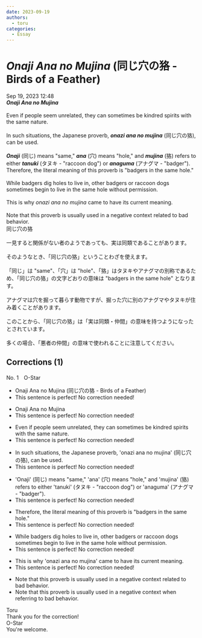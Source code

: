```yaml
---
date: 2023-09-19
authors:
  - toru
categories:
  - Essay
---
```


<h1 id="subject_show"><strong><em>Onaji Ana no Mujina</strong></em> (同じ穴の狢 - Birds of a Feather)</h1>
<div class="date">Sep 19, 2023 12:48</div>
<div id="post"><div id="body_show_ori">
<strong><em>Onaji Ana no Mujina</strong></em><br/><br/>Even if people seem unrelated, they can sometimes be kindred spirits with the same nature.<br/><br/>In such situations, the Japanese proverb, <strong><em>onazi ana no mujina</em></strong> (同じ穴の狢), can be used.<br/><br/><strong><em>Onaji</em></strong> (同じ) means "same," <strong><em>ana</em></strong> (穴) means "hole," and <strong><em>mujina</em></strong> (狢) refers to either <strong><em>tanuki</em></strong> (タヌキ - "raccoon dog") or <strong><em>anaguma</em></strong> (アナグマ - "badger"). Therefore, the literal meaning of this proverb is "badgers in the same hole."<br/><br/>While badgers dig holes to live in, other badgers or raccoon dogs sometimes begin to live in the same hole without permission.<br/><br/>This is why <em>onazi ana no mujina</em> came to have its current meaning.<br/><br/>Note that this proverb is usually used in a negative context related to bad behavior.
</div></div>

<!-- more -->

<div id="post_ja"><div id="body_show_mo">
同じ穴の狢<br/><br/>一見すると関係がない者のようであっても、実は同類であることがあります。<br/><br/>そのようなとき、「同じ穴の狢」ということわざを使えます。<br/><br/>「同じ」は "same"、「穴」は "hole"、「狢」はタヌキやアナグマの別称であるため、「同じ穴の狢」の文字どおりの意味は "badgers in the same hole" となります。<br/><br/>アナグマは穴を掘って暮らす動物ですが、掘った穴に別のアナグマやタヌキが住み着くことがあります。<br/><br/>このことから、「同じ穴の狢」は「実は同類・仲間」の意味を持つようになったとされています。<br/><br/>多くの場合、「悪者の仲間」の意味で使われることに注意してください。
</div></div>

## Corrections (1)
<div id="block"><div class="first_name"> No. 1　<span class="just_name">O-Star</span></div><div id="block2">
<ul class="correction_field">
<li class="incorrect">Onaji Ana no Mujina (同じ穴の狢 - Birds of a Feather)</li>
<li class="corrected perfect">This sentence is perfect! No correction needed!</li>
</ul>
<ul class="correction_field">
<li class="incorrect">Onaji Ana no Mujina</li>
<li class="corrected perfect">This sentence is perfect! No correction needed!</li>
</ul>
<ul class="correction_field">
<li class="incorrect">Even if people seem unrelated, they can sometimes be kindred spirits with the same nature.</li>
<li class="corrected perfect">This sentence is perfect! No correction needed!</li>
</ul>
<ul class="correction_field">
<li class="incorrect">In such situations, the Japanese proverb, 'onazi ana no mujina' (同じ穴の狢), can be used.</li>
<li class="corrected perfect">This sentence is perfect! No correction needed!</li>
</ul>
<ul class="correction_field">
<li class="incorrect">'Onaji' (同じ) means "same," 'ana' (穴) means "hole," and 'mujina' (狢) refers to either 'tanuki' (タヌキ - "raccoon dog") or 'anaguma' (アナグマ - "badger").</li>
<li class="corrected perfect">This sentence is perfect! No correction needed!</li>
</ul>
<ul class="correction_field">
<li class="incorrect">Therefore, the literal meaning of this proverb is "badgers in the same hole."</li>
<li class="corrected perfect">This sentence is perfect! No correction needed!</li>
</ul>
<ul class="correction_field">
<li class="incorrect">While badgers dig holes to live in, other badgers or raccoon dogs sometimes begin to live in the same hole without permission.</li>
<li class="corrected perfect">This sentence is perfect! No correction needed!</li>
</ul>
<ul class="correction_field">
<li class="incorrect">This is why 'onazi ana no mujina' came to have its current meaning.</li>
<li class="corrected perfect">This sentence is perfect! No correction needed!</li>
</ul>
<ul class="correction_field">
<li class="incorrect">Note that this proverb is usually used in a negative context related to bad behavior.</li>
<li class="corrected correct">
Note that this proverb is usually used in a negative context <span class="f_bold">when referring to</span> bad behavior.
</li>
</ul>
</div><div class="name"><span class="just_name">Toru</span><br>
Thank you for the correction!
</div>
<div class="name"><span class="just_name">O-Star</span><br>
You're welcome.
</div>
</div>
